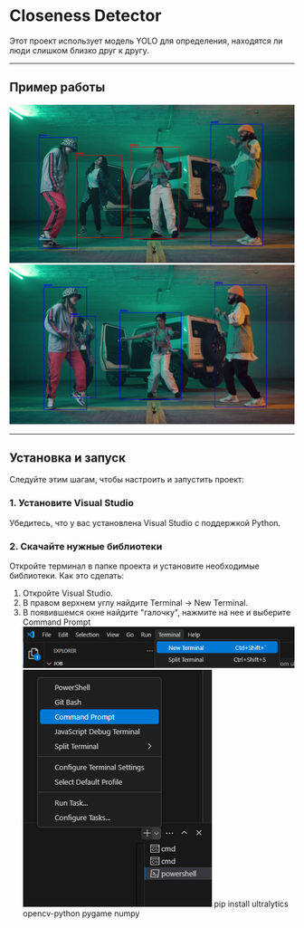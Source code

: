 # Closeness Detector

Этот проект использует модель YOLO для определения, находятся ли люди слишком близко друг к другу.

---

## Пример работы

![Пример работы 1](images/example1.png)
![Пример работы 2](images/example2.png)

---

## Установка и запуск

Следуйте этим шагам, чтобы настроить и запустить проект:

### 1. Установите Visual Studio
Убедитесь, что у вас установлена Visual Studio с поддержкой Python.

### 2. Скачайте нужные библиотеки
Откройте терминал в папке проекта и установите необходимые библиотеки. Как это сделать:
1) Откройте Visual Studio.
2) В правом верхнем углу найдите Terminal -> New Terminal.
3) В появившемся окне найдите "галочку", нажмите на нее и выберите Command Prompt  
![Открытие терминала](images/image1.png)
![Открытие терминала](images/image2.png)
pip install ultralytics opencv-python pygame numpy
